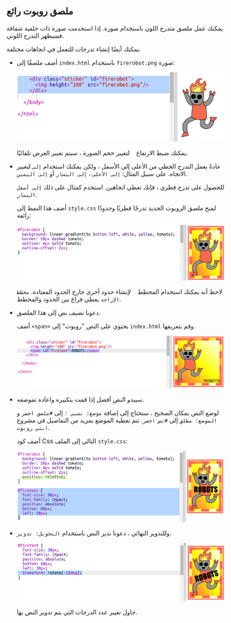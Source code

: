 ## ملصق روبوت رائع

يمكنك عمل ملصق متدرج اللون باستخدام صورة. إذا استخدمت صورة ذات خلفية شفافة فسيظهر التدرج اللوني.

يمكنك أيضًا إنشاء تدرجات للتعمل في اتجاهات مختلفة.

+ أضف ملصقًا إلى ` index.html ` باستخدام ` firerobot.png ` صورة:
    
    ![لقطة الشاشة](images/stickers-fire-html.png)
    
    يمكنك ضبط الارتفاع ` ` لتغيير حجم الصورة ، سيتم تغيير العرض تلقائيًا.

+ عادةً يعمل التدرج الخطي من الأعلى إلى الأسفل ، ولكن يمكنك استخدام ` إلى ` لتغيير الاتجاه. على سبيل المثال: ` إلى الأعلى ` ، ` إلى اليسار ` أو ` إلى اليمين `.
    
    للحصول على تدرج قطري ، فإنك تعطي اتجاهين. استخدم كمثال على ذلك ` إلى أسفل اليسار `.
    
    أضف هذا النمط إلى ` style.css ` لمنح ملصق الروبوت الجديد تدرجًا قطريًا وحدودًا رائعة:
    
    ![لقطة الشاشة](images/stickers-fire-gradient.png)
    
    لاحظ أنه يمكنك استخدام المخطط ` ` لإنشاء حدود أخرى خارج الحدود المعتادة. ` مخطط الإزاحة ` يعطي فراغ بين الحدود والمخطط.

+ دعونا نضيف نص إلى هذا الملصق.
    
    أضف `<span>` يحتوي على النص "روبوت" إلى ` index.html ` وقم بتعريفها.
    
    ![لقطة الشاشة](images/stickers-fire-span.png)

+ سيبدو النص أفضل إذا قمت بتكبيره واعادة تموضعه.
    
    لوضع النص بمكان الصحيح ، ستحتاج إلى إضافة ` موضع: نسبي ؛ ` إلى ` #ملصق اخضر ` و ` الموضع: مطلق ` إلى ` #نص اخضر `. تتم تغطية الموضع بمزيد من التفاصيل في مشروع ` ابني روبوت `.
    
    أضف كود Css التالي إلى الملف `style.css`:
    
    ![لقطة الشاشة](images/stickers-fire-text-style.png)

+ وللتدوير النهائي ، دعونا ندير النص باستخدام ` التحويل: تدوير `.
    
    ![لقطة الشاشة](images/stickers-fire-rotate.png)
    
    حاول تغيير عدد الدرجات التي يتم تدوير النص بها.